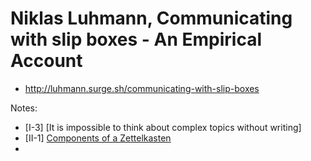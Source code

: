 # Niklas Luhmann, Communicating with slip boxes - An Empirical Account

* <http://luhmann.surge.sh/communicating-with-slip-boxes>

Notes:

* [I-3] [It is impossible to think about complex topics without writing]
* [II-1] [Components of a Zettelkasten](../20221205190051/README.md)
* 

